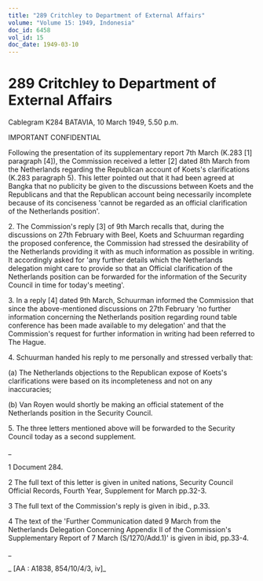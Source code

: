 ```yaml
---
title: "289 Critchley to Department of External Affairs"
volume: "Volume 15: 1949, Indonesia"
doc_id: 6458
vol_id: 15
doc_date: 1949-03-10
---
```


# 289 Critchley to Department of External Affairs

Cablegram K284 BATAVIA, 10 March 1949, 5.50 p.m.

IMPORTANT CONFIDENTIAL

Following the presentation of its supplementary report 7th March (K.283 [1] paragraph [4]), the Commission received a letter [2] dated 8th March from the Netherlands regarding the Republican account of Koets's clarifications (K.283 paragraph 5). This letter pointed out that it had been agreed at Bangka that no publicity be given to the discussions between Koets and the Republicans and that the Republican account being necessarily incomplete because of its conciseness 'cannot be regarded as an official clarification of the Netherlands position'.

2\. The Commission's reply [3] of 9th March recalls that, during the discussions on 27th February with Beel, Koets and Schuurman regarding the proposed conference, the Commission had stressed the desirability of the Netherlands providing it with as much information as possible in writing. It accordingly asked for 'any further details which the Netherlands delegation might care to provide so that an Official clarification of the Netherlands position can be forwarded for the information of the Security Council in time for today's meeting'.

3\. In a reply [4] dated 9th March, Schuurman informed the Commission that since the above-mentioned discussions on 27th February 'no further information concerning the Netherlands position regarding round table conference has been made available to my delegation' and that the Commission's request for further information in writing had been referred to The Hague.

4\. Schuurman handed his reply to me personally and stressed verbally that:

(a) The Netherlands objections to the Republican expose of Koets's clarifications were based on its incompleteness and not on any inaccuracies;

(b) Van Royen would shortly be making an official statement of the Netherlands position in the Security Council.

5\. The three letters mentioned above will be forwarded to the Security Council today as a second supplement.

_

1 Document 284.

2 The full text of this letter is given in united nations, Security Council Official Records, Fourth Year, Supplement for March pp.32-3.

3 The full text of the Commission's reply is given in ibid., p.33.

4 The text of the 'Further Communication dated 9 March from the Netherlands Delegation Concerning Appendix II of the Commission's Supplementary Report of 7 March (S/1270/Add.1)' is given in ibid, pp.33-4.

_

_ [AA : A1838, 854/10/4/3, iv]_
